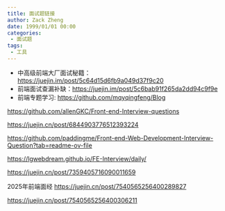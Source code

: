 ```yaml
---
title: 面试题链接
author: Zack Zheng
date: 1999/01/01 00:00
categories:
 - 面试题
tags:
 - 工具
---
```


-   中高级前端大厂面试秘籍：<https://juejin.im/post/5c64d15d6fb9a049d37f9c20>
-   前端面试查漏补缺：<https://juejin.im/post/5c6bab91f265da2dd94c9f9e>
-   前端专题学习: <https://github.com/mqyqingfeng/Blog>

https://github.com/allenGKC/Front-end-Interview-questions

https://juejin.cn/post/6844903776512393224


https://github.com/paddingme/Front-end-Web-Development-Interview-Question?tab=readme-ov-file


https://lgwebdream.github.io/FE-Interview/daily/


https://juejin.cn/post/7359405716090011659

2025年前端面经
https://juejin.cn/post/7540565256400289827

https://juejin.cn/post/7540565256400306211
